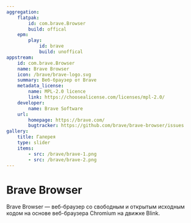 ```yaml
---
aggregation:
    flatpak:
        id: com.brave.Browser
        build: offical
    epm:
        play:
            id: brave
            build: unoffical
appstream:
    id: com.brave.Browser
    name: Brave Browser
    icon: /brave/brave-logo.svg
    summary: Веб-браузер от Brave
    metadata_license:
        name: MPL-2.0 licence
        link: https://choosealicense.com/licenses/mpl-2.0/
    developer:
        name: Brave Software
    url:
        homepage: https://brave.com/
        bugtracker: https://github.com/brave/brave-browser/issues
gallery:
    title: Галерея
    type: slider
    items:
        - src: /brave/brave-1.png
        - src: /brave/brave-2.png
---
```


# Brave Browser

Brave Browser — веб-браузер со свободным и открытым исходным кодом на основе веб-браузера Chromium на движке Blink.

<AGWGallery />

<!--@include: @apps/_parts/install/content-flatpak.md-->
<!--@include: @apps/_parts/warns/unprivileged-spaces.md-->
<!--@include: @apps/_parts/install/content-epm-play.md-->
